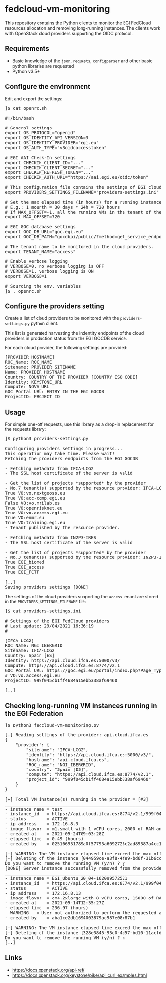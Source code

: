 # fedcloud-vm-monitoring

This repository contains the Python clients to monitor the EGI FedCloud resources
allocation and removing long-running instances.
The clients work with OpenStack cloud providers supporting the OIDC protocol.

## Requirements

* Basic knowledge of the `json`, `requests`, `configparser` and other basic python
  libraries are requested
* Python v3.5+

## Configure the environment

Edit and export the settings:

<pre>
]$ cat openrc.sh

#!/bin/bash

# General settings
export OS_PROTOCOL="openid"
export OS_IDENTITY_API_VERSION=3
export OS_IDENTITY_PROVIDER="egi.eu"
export OS_AUTH_TYPE="v3oidcaccesstoken"

# EGI AAI Check-In settings
export CHECKIN_CLIENT_ID="..."
export CHECKIN_CLIENT_SECRET="..."
export CHECKIN_REFRESH_TOKEN="..."
export CHECKIN_AUTH_URL="https://aai.egi.eu/oidc/token"

# This configuration file contains the settings of EGI cloud providers to be checked.
export PROVIDERS_SETTINGS_FILENAME="providers-settings.ini"

# Set the max elapsed time (in hours) for a running instance in the EGI FedCloud infrastructure
# E.g.: 1 mounth = 30 days * 24h = 720 hours
# If MAX_OFFSET=-1, all the running VMs in the tenant of the providers will be deleted
export MAX_OFFSET=720

# EGI GOC database settings 
export GOC_DB_URL="goc.egi.eu"
export GOC_DB_PATH="gocdbpi/public/?method=get_service_endpoint&service_type=org.openstack.nova&monitored=Y"

# The tenant name to be monitored in the cloud providers.
export TENANT_NAME="access"

# Enable verbose logging
# VERBOSE=0, no verbose logging is OFF
# VERBOSE=1, verbose logging is ON
export VERBOSE=1

# Sourcing the env. variables
]$ . openrc.sh
</pre>

## Configure the providers setting

Create a list of cloud providers to be monitored with the
`providers-settings.py` python client.

This list is generated harvesting the indentity endpoints
of the cloud providers in production status from the EGI GOCDB service.

For each cloud provider, the following settings are provided:

<pre>
[PROVIDER HOSTNAME]
ROC_Name: ROC_NAME 
Sitename: PROVIDER SITENAME
Name: PROVIDER HOSTNAME
Country: COUNTRY OF THE PROVIDER [COUNTRY ISO CODE]
Identity: KEYSTONE_URL
Compute: NOVA_URL
GOC Portal URL: ENTRY IN THE EGI GOCDB
ProjectID: PROJECT_ID 
</pre>

## Usage

For simple one-off requests, use this library as a drop-in replacement
for the requests library:

<pre>
]$ python3 providers-settings.py

Configuring providers settings in progress...
This operation may take time. Please wait!
Fetching the providers endpoints from the EGI GOCDB

- Fetching metadata from IFCA-LCG2
- The SSL host certificate of the server is valid

- Get the list of projects *supported* by the provider
- No.7 tenant(s) supported by the resource provider: IFCA-LCG2
True VO:vo.nextgeoss.eu
True VO:acc-comp.egi.eu
False VO:vo.mrilab.es
True VO:openrisknet.eu
True VO:vo.access.egi.eu
True VO:enmr.eu
True VO:training.egi.eu
- Tenant published by the resource provider.

- Fetching metadata from IN2P3-IRES
- The SSL host certificate of the server is valid

- Get the list of projects *supported* by the provider
- No.3 tenant(s) supported by the resource provider: IN2P3-IRES
True EGI_biomed
True EGI_access
True EGI_FCTF

[..]
Saving providers settings [DONE]
</pre>

The settings of the cloud providers supporting the `access` tenant are stored in
the `PROVIDERS_SETTINGS_FILENAME` file:

<pre>
]$ cat providers-settings.ini

# Settings of the EGI FedCloud providers
# Last update: 29/04/2021 16:36:19
#

[IFCA-LCG2]
ROC_Name: NGI_IBERGRID
Sitename: IFCA-LCG2
Country: Spain [ES]
Identity: https://api.cloud.ifca.es:5000/v3/
Compute: https://api.cloud.ifca.es:8774/v2.1
GOC Portal URL: https://goc.egi.eu/portal/index.php?Page_Type=Service&id=7513
# VO:vo.access.egi.eu
ProjectID: 999f045cb1ff4684a15ebb338af69460

[..]
</pre>

## Checking long-running VM instances running in the EGI Federation

<pre>
]$ python3 fedcloud-vm-monitoring.py 

[.] Reading settings of the provider: api.cloud.ifca.es 
{
    "provider": {
        "sitename": "IFCA-LCG2",
        "identity": "https://api.cloud.ifca.es:5000/v3/",
        "hostname": "api.cloud.ifca.es",
        "ROC_name": "NGI_IBERGRID",
        "country": "Spain [ES]",
        "compute": "https://api.cloud.ifca.es:8774/v2.1",
        "project_id": "999f045cb1ff4684a15ebb338af69460"
    }
}

[+] Total VM instance(s) running in the provider = [#3]
_____________________________________________________________
- instance name = test 
- instance_id   = https://api.cloud.ifca.es:8774/v2.1/999f045cb1ff4684a15ebb338af69460/servers/044959ce-a3f8-4fe9-bd6f-31b6cc3f6b27 
- status        = ACTIVE 
- ip address    = 172.16.8.3 
- image flavor  = m1.small with 1 vCPU cores, 2000 of RAM and 10GB of local disk 
- created at    = 2021-05-24T09:03:28Z 
- elapsed time  = 0.49 (hours)
- created by    = 025166931789a0f57793a6092726c2ad89387a4cc167e7c63c5d85fc91021d18@egi.eu 

[-] WARNING: The VM instance elapsed time exceed the max offset!
[-] Deleting of the instance [044959ce-a3f8-4fe9-bd6f-31b6cc3f6b27] in progress ...
Do you want to remove the running VM (y/n) ? y
[DONE] Server instance successfully removed from the provider.
_____________________________________________________________
- instance name = EGI_Ubuntu_20_04-162099572521 
- instance_id   = https://api.cloud.ifca.es:8774/v2.1/999f045cb1ff4684a15ebb338af69460/servers/328e3845-93c0-4d57-bd10-11acfd9c5ee7 
- status        = ACTIVE 
- ip address    = 172.16.8.13 
- image flavor  = cm4.2xlarge with 8 vCPU cores, 15000 of RAM and 30GB of local disk 
- created at    = 2021-05-14T12:35:27Z 
- elapsed time  = 236.97 (hours)
  WARNING   = User not authorized to perform the requested action: 'identity:get_user'
- created by    = aba1ce2db1694003879ac987e08c87b1 

[-] WARNING: The VM instance elapsed time exceed the max offset!
[-] Deleting of the instance [328e3845-93c0-4d57-bd10-11acfd9c5ee7] in progress ...
Do you want to remove the running VM (y/n) ? n
[..]
</pre>

## Links

* https://docs.openstack.org/api-ref/
* https://docs.openstack.org/keystone/pike/api_curl_examples.html
